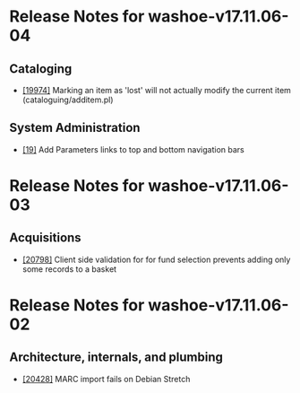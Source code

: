 
# Release Notes for washoe-v17.11.06-04

## Cataloging

- [[19974]](http://bugs.koha-community.org/bugzilla3/show_bug.cgi?id=19974) Marking an item as 'lost' will not actually modify the current item (cataloguing/additem.pl)

## System Administration

- [[19]](http://bugs.koha-community.org/bugzilla3/show_bug.cgi?id=19) Add Parameters links to top and bottom navigation bars



# Release Notes for washoe-v17.11.06-03

## Acquisitions

- [[20798]](http://bugs.koha-community.org/bugzilla3/show_bug.cgi?id=20798) Client side validation for for fund selection prevents adding only some records to a basket



# Release Notes for washoe-v17.11.06-02

## Architecture, internals, and plumbing

- [[20428]](http://bugs.koha-community.org/bugzilla3/show_bug.cgi?id=20428) MARC import fails on Debian Stretch


